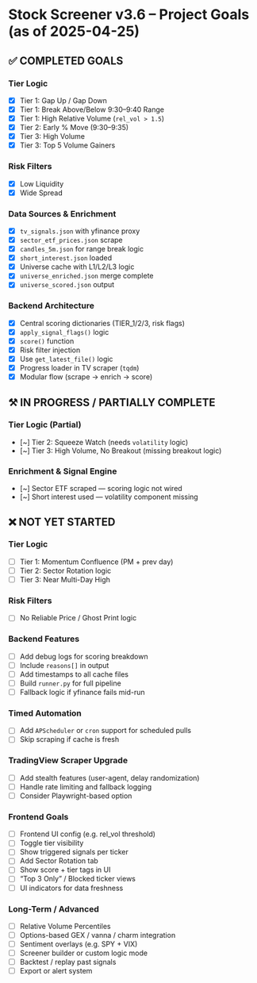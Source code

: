 
# Stock Screener v3.6 – Project Goals (as of 2025-04-25)

## ✅ COMPLETED GOALS

### Tier Logic
- [x] Tier 1: Gap Up / Gap Down
- [x] Tier 1: Break Above/Below 9:30–9:40 Range
- [x] Tier 1: High Relative Volume (`rel_vol > 1.5`)
- [x] Tier 2: Early % Move (9:30–9:35)
- [x] Tier 3: High Volume
- [x] Tier 3: Top 5 Volume Gainers

### Risk Filters
- [x] Low Liquidity
- [x] Wide Spread

### Data Sources & Enrichment
- [x] `tv_signals.json` with yfinance proxy
- [x] `sector_etf_prices.json` scrape
- [x] `candles_5m.json` for range break logic
- [x] `short_interest.json` loaded
- [x] Universe cache with L1/L2/L3 logic
- [x] `universe_enriched.json` merge complete
- [x] `universe_scored.json` output

### Backend Architecture
- [x] Central scoring dictionaries (TIER_1/2/3, risk flags)
- [x] `apply_signal_flags()` logic
- [x] `score()` function
- [x] Risk filter injection
- [x] Use `get_latest_file()` logic
- [x] Progress loader in TV scraper (`tqdm`)
- [x] Modular flow (scrape → enrich → score)

## ⚒️ IN PROGRESS / PARTIALLY COMPLETE

### Tier Logic (Partial)
- [~] Tier 2: Squeeze Watch (needs `volatility` logic)
- [~] Tier 3: High Volume, No Breakout (missing breakout logic)

### Enrichment & Signal Engine
- [~] Sector ETF scraped — scoring logic not wired
- [~] Short interest used — volatility component missing

## ❌ NOT YET STARTED

### Tier Logic
- [ ] Tier 1: Momentum Confluence (PM + prev day)
- [ ] Tier 2: Sector Rotation logic
- [ ] Tier 3: Near Multi-Day High

### Risk Filters
- [ ] No Reliable Price / Ghost Print logic

### Backend Features
- [ ] Add debug logs for scoring breakdown
- [ ] Include `reasons[]` in output
- [ ] Add timestamps to all cache files
- [ ] Build `runner.py` for full pipeline
- [ ] Fallback logic if yfinance fails mid-run

### Timed Automation
- [ ] Add `APScheduler` or `cron` support for scheduled pulls
- [ ] Skip scraping if cache is fresh

### TradingView Scraper Upgrade
- [ ] Add stealth features (user-agent, delay randomization)
- [ ] Handle rate limiting and fallback logging
- [ ] Consider Playwright-based option

### Frontend Goals
- [ ] Frontend UI config (e.g. rel_vol threshold)
- [ ] Toggle tier visibility
- [ ] Show triggered signals per ticker
- [ ] Add Sector Rotation tab
- [ ] Show score + tier tags in UI
- [ ] “Top 3 Only” / Blocked ticker views
- [ ] UI indicators for data freshness

### Long-Term / Advanced
- [ ] Relative Volume Percentiles
- [ ] Options-based GEX / vanna / charm integration
- [ ] Sentiment overlays (e.g. SPY + VIX)
- [ ] Screener builder or custom logic mode
- [ ] Backtest / replay past signals
- [ ] Export or alert system
